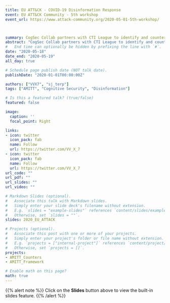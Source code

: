 ```yaml
---
title: EU ATT&CK - COVID-19 Disinformation Response
event: EU ATT&CK Community - 5th workshop
event_url: https://www.attack-community.org/2020-05-01-5th-workshop/



summary: CogSec Collab partners with CTI League to identify and counter disinformation.  In this lightning talk we discuss our response to COVID-19 disinformation and take a quick look into some incidents tracked so far.
abstract: "CogSec Collab partners with CTI League to identify and counter disinformation.  In this lightning talk we discuss our response to COVID-19 disinformation and take a quick look into some incidents tracked so far."
#   End time can optionally be hidden by prefixing the line with `#`.
date: "2020-05-18"
date_end: "2020-05-19"
all_day: true

# Schedule page publish date (NOT talk date).
publishDate: "2020-01-01T00:00:00Z"

authors: ["VVX7", "sj_terp"]
tags: ["AMITT", "Cognitive Security", "Disinformation"]

# Is this a featured talk? (true/false)
featured: false

image:
  caption: ''
  focal_point: Right

links:
- icon: twitter
  icon_pack: fab
  name: Follow
  url: https://twitter.com/VV_X_7
- icon: twitter
  icon_pack: fab
  name: Follow
  url: https://twitter.com/VV_X_7
url_code: ""
url_pdf: ""
url_slides: ""
url_video: ""

# Markdown Slides (optional).
#   Associate this talk with Markdown slides.
#   Simply enter your slide deck's filename without extension.
#   E.g. `slides = "example-slides"` references `content/slides/example-slides.md`.
#   Otherwise, set `slides = ""`.
slides: 2020_EU_ATTACK

# Projects (optional).
#   Associate this post with one or more of your projects.
#   Simply enter your project's folder or file name without extension.
#   E.g. `projects = ["internal-project"]` references `content/project/deep-learning/index.md`.
#   Otherwise, set `projects = []`.
projects:
- AMITT_Counters
- AMITT_Framework

# Enable math on this page?
math: true
---
```


{{% alert note %}}
Click on the **Slides** button above to view the built-in slides feature.
{{% /alert %}}

